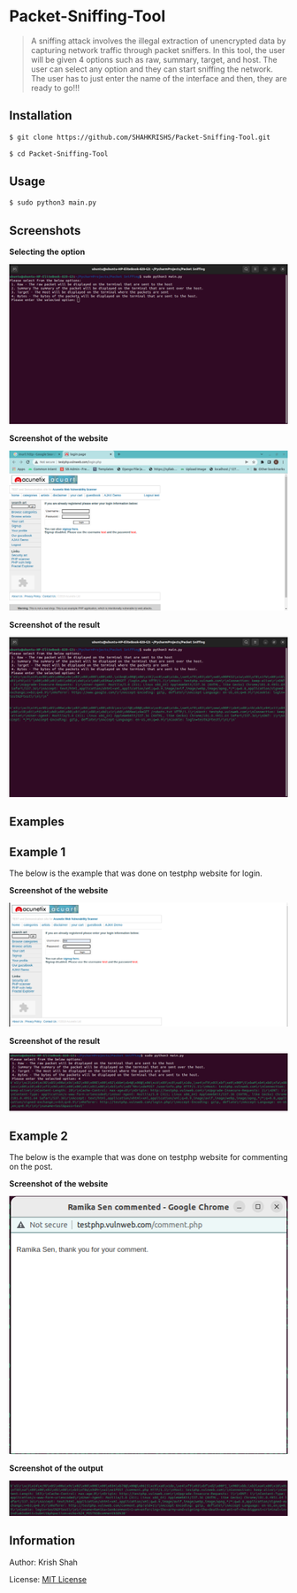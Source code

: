 # Packet-Sniffing-Tool

> A sniffing attack involves the illegal extraction of unencrypted data by capturing network traffic through packet sniffers. In this tool, the user will be given 4 options such as raw, summary, target, and host. The user can select any option and they can start sniffing the network. The user has to just enter the name of the interface and then, they are ready to go!!!

Installation
----------------

```
$ git clone https://github.com/SHAHKRISHS/Packet-Sniffing-Tool.git
```

```bash
$ cd Packet-Sniffing-Tool
```

Usage
------------------

```bash
$ sudo python3 main.py
```

Screenshots
-------------------

**Selecting the option**

![This is a option selection image](https://github.com/SHAHKRISHS/Packet-Sniffing-Tool/blob/main/Packet%20Sniffing/Select%20option.png)

**Screenshot of the website**

![This is a screenshot of the result](https://github.com/SHAHKRISHS/Packet-Sniffing-Tool/blob/main/Packet%20Sniffing/Website%20screenshot.png)

**Screenshot of the result**

![This is a screenshot of the result](https://github.com/SHAHKRISHS/Packet-Sniffing-Tool/blob/main/Packet%20Sniffing/output%20of%20the%20website.png)


Examples
---------------------

## **Example 1**

The below is the example that was done on testphp website for login.

**Screenshot of the website**

![This is a screenshot of the result](https://github.com/SHAHKRISHS/Packet-Sniffing-Tool/blob/main/Packet%20Sniffing/testphp%20login.png)

**Screenshot of the result**

![This is a screenshot of the result](https://github.com/SHAHKRISHS/Packet-Sniffing-Tool/blob/main/Packet%20Sniffing/Capture%20the%20request%20of%20login.png)

## **Example 2**

The below is the example that was done on testphp website for commenting on the post.

**Screenshot of the website**

![This is a screenshot of the result](https://github.com/SHAHKRISHS/Packet-Sniffing-Tool/blob/main/Packet%20Sniffing/Testphp%20Image.png)

**Screenshot of the output**

![This is a screenshot of the result](https://github.com/SHAHKRISHS/Packet-Sniffing-Tool/blob/main/Packet%20Sniffing/Output%20of%20the%20testphp.png)



Information
---------------------

Author: Krish Shah

License: [MIT License](https://opensource.org/licenses/MIT)
